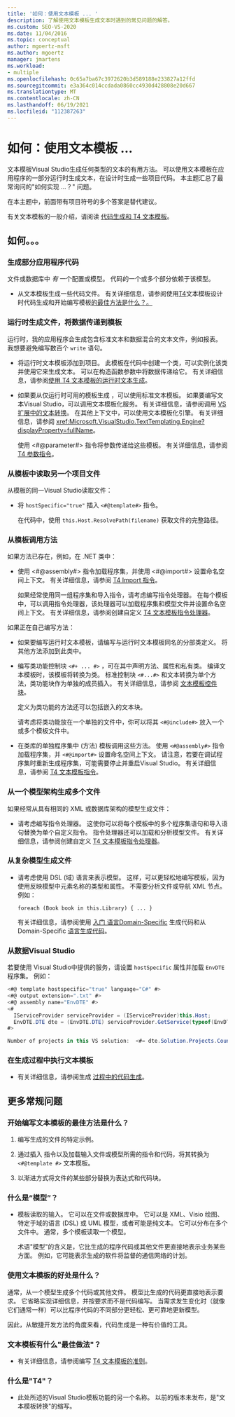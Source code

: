 ```yaml
---
title: '如何：使用文本模板 ... '
description: 了解使用文本模板生成文本时遇到的常见问题的解答。
ms.custom: SEO-VS-2020
ms.date: 11/04/2016
ms.topic: conceptual
author: mgoertz-msft
ms.author: mgoertz
manager: jmartens
ms.workload:
- multiple
ms.openlocfilehash: 0c65a7ba67c3972620b3d589188e233827a12ffd
ms.sourcegitcommit: e3a364c014ccdada0860cc4930d428808e20d667
ms.translationtype: MT
ms.contentlocale: zh-CN
ms.lasthandoff: 06/19/2021
ms.locfileid: "112387263"
---
```

# <a name="how-to--with-text-templates"></a>如何：使用文本模板 ... 
文本模板Visual Studio生成任何类型的文本的有用方法。 可以使用文本模板在应用程序的一部分运行时生成文本，在设计时生成一些项目代码。 本主题汇总了最常询问的"如何实现 ...？" 问题。

 在本主题中，前面带有项目符号的多个答案是替代建议。

 有关文本模板的一般介绍，请阅读 [代码生成和 T4 文本模板](../modeling/code-generation-and-t4-text-templates.md)。

## <a name="how-to-"></a>如何。。。

### <a name="generate-part-of-my-application-code"></a>生成部分应用程序代码
 文件或数据库中 *有* 一个配置或模型。 代码的一个或多个部分依赖于该模型。

- 从文本模板生成一些代码文件。 有关详细信息，请参阅使用[T4](../modeling/design-time-code-generation-by-using-t4-text-templates.md)文本模板设计时代码生成和开始编写模板[的最佳方法是什么？。](#starting)

### <a name="generate-files-at-run-time-passing-data-into-the-template"></a>运行时生成文件，将数据传递到模板
 运行时，我的应用程序会生成包含标准文本和数据混合的文本文件，例如报表。 我想要避免编写数百个 `write` 语句。

- 将运行时文本模板添加到项目。 此模板在代码中创建一个类，可以实例化该类并使用它来生成文本。 可以在构造函数参数中将数据传递给它。 有关详细信息，请参阅[使用 T4 文本模板的运行时文本生成](../modeling/run-time-text-generation-with-t4-text-templates.md)。

- 如果要从仅运行时可用的模板生成 ，可以使用标准文本模板。 如果要编写文本Visual Studio，可以调用文本模板化服务。 有关详细信息，请参阅调用 [VS 扩展中的文本转换](../modeling/invoking-text-transformation-in-a-vs-extension.md)。 在其他上下文中，可以使用文本模板化引擎。 有关详细信息，请参阅 <xref:Microsoft.VisualStudio.TextTemplating.Engine?displayProperty=fullName>。

     使用 \<#@parameter#> 指令将参数传递给这些模板。 有关详细信息，请参阅 [T4 参数指令](../modeling/t4-parameter-directive.md)。

### <a name="read-another-project-file-from-a-template"></a>从模板中读取另一个项目文件
 从模板的同一Visual Studio读取文件：

- 将 `hostSpecific="true"` 插入 `<#@template#>` 指令。

     在代码中，使用 `this.Host.ResolvePath(filename)` 获取文件的完整路径。

### <a name="invoke-methods-from-a-template"></a>从模板调用方法

如果方法已存在，例如，在 .NET 类中：

- 使用 \<#@assembly#> 指令加载程序集，并使用 \<#@import#> 设置命名空间上下文。 有关详细信息，请参阅 [T4 Import 指令](../modeling/t4-import-directive.md)。

   如果经常使用同一组程序集和导入指令，请考虑编写指令处理器。 在每个模板中，可以调用指令处理器，该处理器可以加载程序集和模型文件并设置命名空间上下文。 有关详细信息，请参阅创建自定义 [T4 文本模板指令处理器](../modeling/creating-custom-t4-text-template-directive-processors.md)。

如果正在自己编写方法：

- 如果要编写运行时文本模板，请编写与运行时文本模板同名的分部类定义。 将其他方法添加到此类中。

- 编写类功能控制块 `<#+ ... #>` ，可在其中声明方法、属性和私有类。 编译文本模板时，该模板将转换为类。 标准控制块 `<#...#>` 和文本转换为单个方法，类功能块作为单独的成员插入。 有关详细信息，请参阅 [文本模板控件块](../modeling/text-template-control-blocks.md)。

   定义为类功能的方法还可以包括嵌入的文本块。

   请考虑将类功能放在一个单独的文件中，你可以将其 `<#@include#>` 放入一个或多个模板文件中。

- 在类库的单独程序集中 (方法) 模板调用这些方法。 使用 `<#@assembly#>` 指令加载程序集，并 `<#@import#>` 设置命名空间上下文。 请注意，若要在调试程序集时重新生成程序集，可能需要停止并重启Visual Studio。 有关详细信息，请参阅 [T4 文本模板指令](../modeling/t4-text-template-directives.md)。

### <a name="generate-many-files-from-one-model-schema"></a>从一个模型架构生成多个文件
 如果经常从具有相同的 XML 或数据库架构的模型生成文件：

- 请考虑编写指令处理器。 这使你可以将每个模板中的多个程序集语句和导入语句替换为单个自定义指令。 指令处理器还可以加载和分析模型文件。 有关详细信息，请参阅创建自定义 [T4 文本模板指令处理器](../modeling/creating-custom-t4-text-template-directive-processors.md)。

### <a name="generate-files-from-a-complex-model"></a>从复杂模型生成文件

- 请考虑使用 DSL (域) 语言来表示模型。 这样，可以更轻松地编写模板，因为使用反映模型中元素名称的类型和属性。 不需要分析文件或导航 XML 节点。 例如：

     `foreach (Book book in this.Library) { ... }`

     有关详细信息，请参阅使用 [入门 语言Domain-Specific](../modeling/getting-started-with-domain-specific-languages.md) 生成代码和从 Domain-Specific [语言生成代码](../modeling/generating-code-from-a-domain-specific-language.md)。

### <a name="get-data-from-visual-studio"></a>从数据Visual Studio
 若要使用 Visual Studio中提供的服务，请设置 `hostSpecific` 属性并加载 `EnvDTE` 程序集。 例如：

```csharp
<#@ template hostspecific="true" language="C#" #>
<#@ output extension=".txt" #>
<#@ assembly name="EnvDTE" #>
<#
  IServiceProvider serviceProvider = (IServiceProvider)this.Host;
  EnvDTE.DTE dte = (EnvDTE.DTE) serviceProvider.GetService(typeof(EnvDTE.DTE));
#>

Number of projects in this VS solution:  <#= dte.Solution.Projects.Count #>
```

### <a name="execute-text-templates-in-the-build-process"></a>在生成过程中执行文本模板

- 有关详细信息，请参阅生成 [过程中的代码生成](../modeling/code-generation-in-a-build-process.md)。

## <a name="more-general-questions"></a>更多常规问题

### <a name="what-is-the-best-way-to-start-writing-a-text-template"></a><a name="starting"></a> 开始编写文本模板的最佳方法是什么？

1. 编写生成的文件的特定示例。

2. 通过插入 指令以及加载输入文件或模型所需的指令和代码，将其转换为 `<#@template #>` 文本模板。

3. 以渐进方式将文件的某些部分替换为表达式和代码块。

### <a name="what-is-a-model"></a>什么是“模型”？

- 模板读取的输入。 它可以在文件或数据库中。 它可以是 XML、Visio 绘图、特定于域的语言 (DSL) 或 UML 模型，或者可能是纯文本。 它可以分布在多个文件中。 通常，多个模板读取一个模型。

     术语"模型"的含义是，它比生成的程序代码或其他文件更直接地表示业务某些方面。 例如，它可能表示生成的软件将监督的通信网络的计划。

### <a name="what-is-the-benefit-of-using-text-templates"></a>使用文本模板的好处是什么？
 通常，从一个模型生成多个代码或其他文件。 模型比生成的代码更直接地表示要求。 它省略实现详细信息，并按要求而不是代码编写。 当需求发生变化时（就像它们通常一样）可以比程序代码的不同部分更轻松、更可靠地更新模型。

 因此，从敏捷开发方法的角度来看，代码生成是一种有价值的工具。

### <a name="what-best-practices-are-there-for-text-templates"></a>文本模板有什么"最佳做法"？

- 有关详细信息，请参阅编写 [T4 文本模板的准则](../modeling/guidelines-for-writing-t4-text-templates.md)。

### <a name="what-is-t4"></a>什么是"T4"？

- 此处所述的Visual Studio模板功能的另一个名称。 以前的版本未发布，是"文本模板转换"的缩写。
